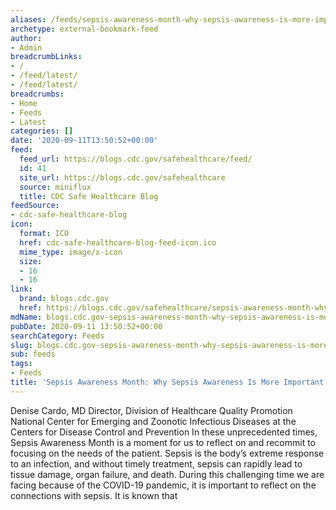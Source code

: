 ```yaml
---
aliases: /feeds/sepsis-awareness-month-why-sepsis-awareness-is-more-important-than-ever
archetype: external-bookmark-feed
author:
- Admin
breadcrumbLinks:
- /
- /feed/latest/
- /feed/latest/
breadcrumbs:
- Home
- Feeds
- Latest
categories: []
date: '2020-09-11T13:50:52+00:00'
feed:
  feed_url: https://blogs.cdc.gov/safehealthcare/feed/
  id: 41
  site_url: https://blogs.cdc.gov/safehealthcare
  source: miniflux
  title: CDC Safe Healthcare Blog
feedSource:
- cdc-safe-healthcare-blog
icon:
  format: ICO
  href: cdc-safe-healthcare-blog-feed-icon.ico
  mime_type: image/x-icon
  size:
  - 16
  - 16
link:
  brand: blogs.cdc.gov
  href: https://blogs.cdc.gov/safehealthcare/sepsis-awareness-month-why-more-important-than-ever/
mdName: blogs.cdc.gov-sepsis-awareness-month-why-sepsis-awareness-is-more-important-than-ever
pubDate: 2020-09-11 13:50:52+00:00
searchCategory: Feeds
slug: blogs.cdc.gov-sepsis-awareness-month-why-sepsis-awareness-is-more-important-than-ever
sub: feeds
tags:
- Feeds
title: 'Sepsis Awareness Month: Why Sepsis Awareness Is More Important Than Ever'
---
```


Denise Cardo, MD Director, Division of Healthcare Quality Promotion National Center for Emerging and Zoonotic Infectious Diseases at the Centers for Disease Control and Prevention In these unprecedented times, Sepsis Awareness Month is a moment for us to reflect on and recommit to focusing on the needs of the patient. Sepsis is the body’s extreme response to an infection, and without timely treatment, sepsis can rapidly lead to tissue damage, organ failure, and death. During this challenging time we are facing because of the COVID-19 pandemic, it is important to reflect on the connections with sepsis. It is known that